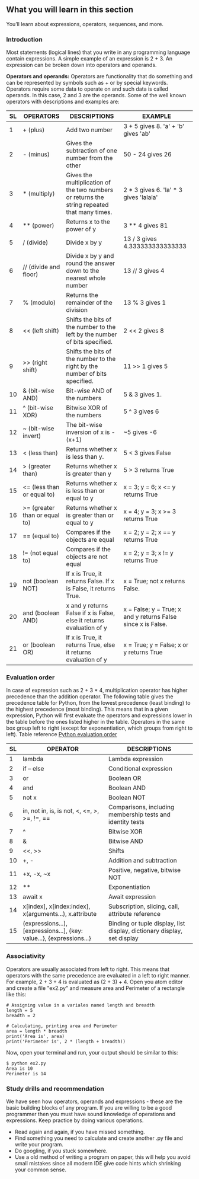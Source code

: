 ## What you will learn in this section
You’ll learn about expressions, operators, sequences, and more.

### Introduction
Most statements (logical lines) that you write in any programming language contain expressions. A simple example of an expression is 2 + 3. An expression can be broken down into operators and operands.

**Operators and operands:** Operators are functionality that do something and can be represented by symbols such as + or by special keywords. Operators require some data to operate on and such data is called operands. In this case, 2 and 3 are the operands. Some of the well known operators with descriptions and examples are:

SL | OPERATORS | DESCRIPTIONS | EXAMPLE
--------------- | ------------ | ------------- | ----------------
1 | + (plus) | Add two number | 3 + 5 gives 8. 'a' + 'b' gives 'ab'
2 | - (minus) | Gives the subtraction of one number from the other | 50 - 24 gives 26
3 | * (multiply) | Gives the multiplication of the two numbers or returns the string repeated that many times. | 2 * 3 gives 6. 'la' * 3 gives 'lalala'
4 | ** (power) | Returns x to the power of y | 3 ** 4 gives 81
5 | / (divide) | Divide x by y | 13 / 3 gives 4.333333333333333
6 | // (divide and floor) | Divide x by y and round the answer down to the nearest whole number | 13 // 3 gives 4
7 | % (modulo) | Returns the remainder of the division | 13 % 3 gives 1
8 | << (left shift) | Shifts the bits of the number to the left by the number of bits specified. | 2 << 2 gives 8
9 | >> (right shift) | Shifts the bits of the number to the right by the number of bits specified. | 11 >> 1 gives 5
10 | & (bit-wise AND) | Bit-wise AND of the numbers | 5 & 3 gives 1.
11 | ^ (bit-wise XOR) | Bitwise XOR of the numbers | 5 ^ 3 gives 6
12 | ~ (bit-wise invert) | The bit-wise inversion of x is -(x+1) | ~5 gives -6
13 | < (less than) | Returns whether x is less than y. | 5 < 3 gives False
14 | > (greater than) | Returns whether x is greater than y | 5 > 3 returns True
15 | <= (less than or equal to) | Returns whether x is less than or equal to y | x = 3; y = 6; x <= y returns True
16 | >= (greater than or equal to) | Returns whether x is greater than or equal to y | x = 4; y = 3; x >= 3 returns True
17 | == (equal to) | Compares if the objects are equal | x = 2; y = 2; x == y returns True
18 | != (not equal to) | Compares if the objects are not equal | x = 2; y = 3; x != y returns True
19 | not (boolean NOT) | If x is True, it returns False. If x is False, it returns True. | x = True; not x returns False.
20 | and (boolean AND) | x and y returns False if x is False, else it returns evaluation of y | x = False; y = True; x and y returns False since x is False.
21 | or (boolean OR) | If x is True, it returns True, else it returns evaluation of y | x = True; y = False; x or y returns True

### Evaluation order
In case of expression such as 2 + 3 * 4, multiplication operator has higher precedence than the addition operator.
The following table gives the precedence table for Python, from the lowest precedence (least binding) to the highest precedence (most binding). This means that in a given expression, Python will first evaluate the operators and expressions lower in the table before the ones listed higher in the table. Operators in the same box group left to right (except for exponentiation, which groups from right to left). Table reference [Python evaluation order](https://docs.python.org/3/reference/expressions.html#operator-precedence)

SL | OPERATOR | DESCRIPTIONS
-------- | --------- | -----------
1 | lambda | Lambda expression
2 | if – else | Conditional expression
3 | or | Boolean OR
4 | and | Boolean AND
5 | not x | Boolean NOT
6 | in, not in, is, is not, <, <=, >, >=, !=, == | Comparisons, including membership tests and identity tests
7 | ^ | Bitwise XOR
8 | & | Bitwise AND
9 | <<, >> | Shifts
10 | +, - | Addition and subtraction
11 | +x, -x, ~x | Positive, negative, bitwise NOT
12 | ** | Exponentiation
13 | await x | Await expression
14 | x[index], x[index:index], x(arguments...), x.attribute | Subscription, slicing, call, attribute reference
15 | (expressions...), [expressions...], {key: value...}, {expressions...} | Binding or tuple display, list display, dictionary display, set display

### Associativity
Operators are usually associated from left to right. This means that operators with the same precedence are evaluated in a left to right manner. For example, 2 + 3 + 4 is evaluated as (2 + 3) + 4.
Open you atom editor and create a file "ex2.py" and measure area and Perimeter of a rectangle like this:
```
# Assigning value in a variales named length and breadth
length = 5
breadth = 2

# Calculating, printing area and Perimeter
area = length * breadth
print('Area is', area)
print('Perimeter is', 2 * (length + breadth))
```
Now, open your terminal and run, your output should be similar to this:
```
$ python ex2.py
Area is 10
Perimeter is 14
```

### Study drills and recommendation
We have seen how operators, operands and expressions - these are the basic building blocks of any program. If you are willing to be a good programmer then you must have sound knowledge of operations and expressions. Keep practice by doing various operations.
- Read again and again, if you have missed something.
- Find something you need to calculate and create another .py file and write your program.
- Do googling, if you stuck somewhere.
- Use a old method of writing a program on paper, this will help you avoid small mistakes since all modern IDE give code hints which shrinking your common sense.

